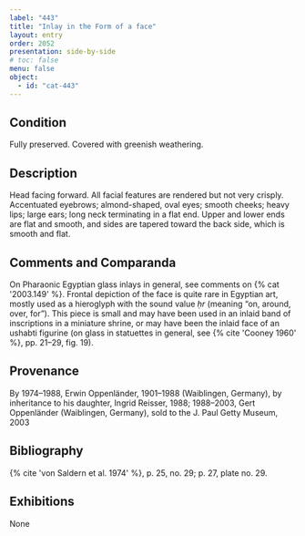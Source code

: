 ```yaml
---
label: "443"
title: "Inlay in the Form of a face"
layout: entry
order: 2052
presentation: side-by-side
# toc: false
menu: false
object:
  - id: "cat-443"
---
```


## Condition

Fully preserved. Covered with greenish weathering.

## Description

Head facing forward. All facial features are rendered but not very crisply. Accentuated eyebrows; almond-shaped, oval eyes; smooth cheeks; heavy lips; large ears; long neck terminating in a flat end. Upper and lower ends are flat and smooth, and sides are tapered toward the back side, which is smooth and flat.

## Comments and Comparanda

On Pharaonic Egyptian glass inlays in general, see comments on {% cat '2003.149' %}. Frontal depiction of the face is quite rare in Egyptian art, mostly used as a hieroglyph with the sound value *ḥr* (meaning “on, around, over, for”). This piece is small and may have been used in an inlaid band of inscriptions in a miniature shrine, or may have been the inlaid face of an ushabti figurine (on glass in statuettes in general, see {% cite 'Cooney 1960' %}, pp. 21–29, fig. 19).

## Provenance

By 1974–1988, Erwin Oppenländer, 1901–1988 (Waiblingen, Germany), by inheritance to his daughter, Ingrid Reisser, 1988; 1988–2003, Gert Oppenländer (Waiblingen, Germany), sold to the J. Paul Getty Museum, 2003

## Bibliography

{% cite 'von Saldern et al. 1974' %}, p. 25, no. 29; p. 27, plate no. 29.

## Exhibitions

None